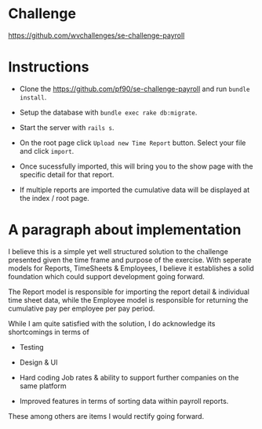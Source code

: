 # Challenge

https://github.com/wvchallenges/se-challenge-payroll

# Instructions

* Clone the https://github.com/pf90/se-challenge-payroll and run `bundle install`.

* Setup the database with `bundle exec rake db:migrate`.

* Start the server with `rails s`.

* On the root page click `Upload new Time Report` button. Select your file and click `import`.

* Once sucessfully imported, this will bring you to the show page with the specific detail for that report. 

* If multiple reports are imported the cumulative data will be displayed at the index / root page. 

# A paragraph about implementation

I believe this is a simple yet well structured solution to the challenge presented given the time frame and purpose of the exercise. With seperate models for Reports, TimeSheets & Employees, I believe it establishes a solid foundation which could support development going forward. 

The Report model is responsible for importing the report detail & individual time sheet data, while the Employee model is responsible for returning the cumulative pay per employee per pay period. 

While I am quite satisfied with the solution, I do acknowledge its shortcomings in terms of 

* Testing 

* Design & UI

* Hard coding Job rates & ability to support further companies on the same platform

* Improved features in terms of sorting data within payroll reports. 

These among others are items I would rectify going forward. 
